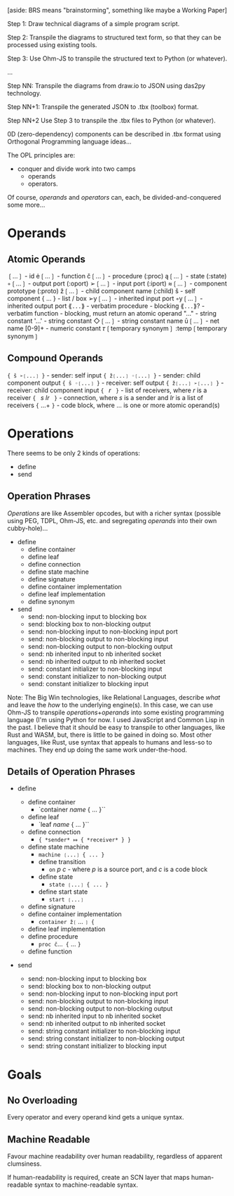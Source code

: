 [aside: BRS means "brainstorming", something like maybe a Working Paper]

Step 1:
Draw technical diagrams of a simple program script.

Step 2: 
Transpile the diagrams to structured text form, so that they can be processed using existing tools.

Step 3:
Use Ohm-JS to transpile the structured text to Python (or whatever).

...

Step NN:
Transpile the diagrams from draw.io to JSON using das2py technology.

Step NN+1:
Transpile the generated JSON to .tbx (toolbox) format.

Step NN+2
Use Step 3 to transpile the .tbx files to Python (or whatever).


0D (zero-dependency) components can be described in .tbx format using Orthogonal Programming language ideas...

The OPL principles are:
- conquer and divide work into two camps
	- operands
	- operators.

Of course, *operands* and *operators* can, each, be divided-and-conquered some more...

# Operands
## Atomic Operands
❲...❳ - id
ė❲...❳ - function
č❲...❳ - procedure (:proc)
ą❲...❳ - state (:state)
◦❲...❳ - output port (:oport)
➢❲...❳ - input port (:iport)
≈❲...❳ - component prototype (:proto)
ž❲...❳ - child component name (:child)
š - self component
{ ... } - list / box
➢y❲...❳ - inherited input port
◦y❲...❳ - inherited output port
⟪` ... `⟫ - verbatim procedure - blocking
⟪` ... `⟫? - verbatim function - blocking, must return an atomic operand
"..." - string constant
'...' - string constant
◇❲...❳ - string constant name
ū❲...❳ - net name
[0-9]+ - numeric constant
𝜏❲temporary synonym❳ :temp❲temporary synonym❳


## Compound Operands
`{ š ➢❲...❳ }` - sender: self input
`{ ž❲...❳ ◦❲...❳ }` - sender: child component output
`{ š ◦❲...❳ }` - receiver: self output
`{ ž❲...❳ ➢❲...❳ }` - receiver: child component input
`{ ` *r* ` }` - list of receivers, where *r* is a receiver
`{ ` *s* *lr*  ` }` - connection, where *s* is a sender and *lr* is a list of receivers
`{` ...+ `}` - code block, where ... is one or more atomic operand(s)

# Operations
There seems to be only 2 kinds of operations:
- define
- send

## Operation Phrases
*Operations* are like Assembler opcodes, but with a richer syntax (possible using PEG, TDPL, Ohm-JS, etc. and segregating *operands* into their own cubby-hole)...

- define
	- define container
	- define leaf
	- define connection 
	- define state machine
	- define signature
	- define container implementation
	- define leaf implementation
	- define synonym
- send
	- send: non-blocking input to blocking box
	- send: blocking box to non-blocking output
	- send: non-blocking input to non-blocking input port
	- send: non-blocking output to non-blocking input
	- send: non-blocking output to non-blocking output
	- send: nb inherited input to nb inherited socket
	- send: nb inherited output to nb inherited socket
	- send: constant initializer to non-blocking input
	- send: constant initializer to non-blocking output
	- send: constant initializer to blocking input

Note: The Big Win technologies, like Relational Languages, describe *what* and leave the *how* to the underlying engine(s).  In this case, we can use Ohm-JS to transpile *operations*+*operands* into some existing programming language (I'm using Python for now.  I used JavaScript and Common Lisp in the past.  I believe that it should be easy to transpile to other languages, like Rust and WASM, but, there is little to be gained in doing so.  Most other languages, like Rust, use syntax that appeals to humans and less-so to machines.  They end up doing the same work under-the-hood.

## Details of Operation Phrases
- define
	- define container
		- `container *name* { ... }``
	- define leaf
		- `leaf *name* { ... }``
	- define connection 
		- `{ *sender* ⤇ { *receiver* } }`
	- define state machine
		- `machine ❲...❳ { ... }`
		- define transition
			- `on` *p* *c* - where *p* is a source port, and *c* is a code block
		- define state
			- `state ❲...❳ { ... }`
		- define start state
			- `start ❲...❳`
	- define signature
	- define container implementation
		- `container ž❲` ... `❳ {`
	- define leaf implementation
	- define procedure
		- `proc č`...` {` ... `}`
	- define function
	
- send
	- send: non-blocking input to blocking box
	- send: blocking box to non-blocking output
	- send: non-blocking input to non-blocking input port
	- send: non-blocking output to non-blocking input
	- send: non-blocking output to non-blocking output
	- send: nb inherited input to nb inherited socket
	- send: nb inherited output to nb inherited socket
	- send: string constant initializer to non-blocking input
	- send: string constant initializer to non-blocking output
	- send: string constant initializer to blocking input

# Goals
## No Overloading
Every operator and every operand kind gets a unique syntax.
## Machine Readable
Favour machine readability over human readability, regardless of apparent clumsiness.

If human-readability is required, create an SCN layer that maps human-readable syntax to machine-readable syntax.